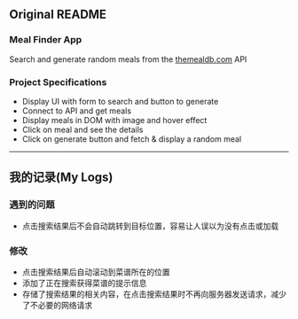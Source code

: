 ## Original README

### Meal Finder App

Search and generate random meals from the [themealdb.com](https://www.themealdb.com) API

### Project Specifications

- Display UI with form to search and button to generate
- Connect to API and get meals
- Display meals in DOM with image and hover effect
- Click on meal and see the details
- Click on generate button and fetch & display a random meal

----
## 我的记录(My Logs)

### 遇到的问题
- 点击搜索结果后不会自动跳转到目标位置，容易让人误以为没有点击或加载

### 修改
- 点击搜索结果后自动滚动到菜谱所在的位置
- 添加了正在搜索获得菜谱的提示信息
- 存储了搜索结果的相关内容，在点击搜索结果时不再向服务器发送请求，减少了不必要的网络请求